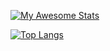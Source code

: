 [![My Awesome Stats](https://awesome-github-stats.azurewebsites.net/user-stats/web-dot)](https://git.io/awesome-stats-card)

[![Top Langs](https://github-readme-stats.vercel.app/api/top-langs/?username=web-dot)](https://github.com/anuraghazra/github-readme-stats)

<!---
web-dot/web-dot is a ✨ special ✨ repository because its `README.md` (this file) appears on your GitHub profile.
You can click the Preview link to take a look at your changes.
--->
